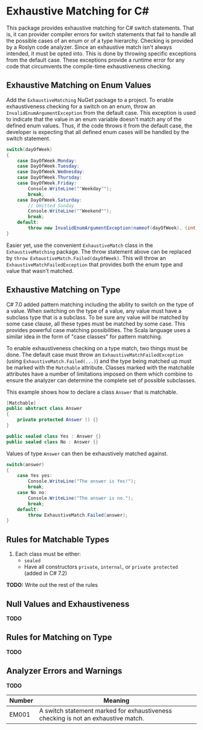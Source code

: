 # Exhaustive Matching for C\#

This package provides exhaustive matching for C# switch statements. That is, it can provider compiler errors for switch statements that fail to handle all the possible cases of an enum or of a type hierarchy. Checking is provided by a Roslyn code analyzer. Since an exhaustive match isn't always intended, it must be opted into. This is done by throwing specific exceptions from the default case. These exceptions provide a runtime error for any code that circumvents the compile-time exhaustiveness checking.

## Exhaustive Matching on Enum Values

Add the `ExhaustiveMatching` NuGet package to a project. To enable exhaustiveness checking for a switch on an enum, throw an `InvalidEnumArgumentException` from the default case. This exception is used to indicate that the value in an enum variable doesn't match any of the defined enum values. Thus, if the code throws it from the default case, the developer is expecting that all defined enum cases will be handled by the switch statement.

```csharp
switch(dayOfWeek)
{
    case DayOfWeek.Monday:
    case DayOfWeek.Tuesday:
    case DayOfWeek.Wednesday:
    case DayOfWeek.Thursday:
    case DayOfWeek.Friday:
        Console.WriteLine(""Weekday"");
        break;
    case DayOfWeek.Saturday:
        // Omitted Sunday
        Console.WriteLine(""Weekend"");
        break;
    default:
        throw new InvalidEnumArgumentException(nameof(dayOfWeek), (int)dayOfWeek, typeof(DayOfWeek));
}
```

Easier yet, use the convenient `ExhaustiveMatch` class in the `ExhaustiveMatching` package. The throw statement above can be replaced by `throw ExhaustiveMatch.Failed(dayOfWeek)`. This will throw an `ExhaustiveMatchFailedException` that provides both the enum type and value that wasn't matched.

## Exhaustive Matching on Type

C# 7.0 added pattern matching including the ability to switch on the type of a value. When switching on the type of a value, any value must have a subclass type that is a subclass. To be sure any value will be matched by some case clause, all these types must be matched by some case. This provides powerful case matching possibilities. The Scala language uses a similar idea in the form of "case classes" for pattern matching.

To enable exhaustiveness checking on a type match, two things must be done. The default case must throw an `ExhaustiveMatchFailedException` (using `ExhaustiveMatch.Failed(...)`) and the type being matched up must be marked with the `Matchable` attribute. Classes marked with the matchable attributes have a number of limitations imposed on them which combine to ensure the analyzer can determine the complete set of possible subclasses.

This example shows how to declare a class `Answer` that is matchable.

```csharp
[Matchable]
public abstract class Answer
{
    private protected Answer () {}
}

public sealed class Yes : Answer {}
public sealed class No : Answer {}
```

Values of type `Answer` can then be exhaustively matched against.

```csharp
switch(answer)
{
    case Yes yes:
        Console.WriteLine("The answer is Yes!");
        break;
    case No no:
        Console.WriteLine("The answer is no.");
        break;
    default:
        throw ExhaustiveMatch.Failed(answer);
}
```

## Rules for Matchable Types

1. Each class must be either:
   * `sealed`
   * Have all constructors `private`, `internal`, or `private protected` (added in C# 7.2)

**TODO:** Write out the rest of the rules

## Null Values and Exhaustiveness

**TODO**

## Rules for Matching on Type

**TODO**

## Analyzer Errors and Warnings

**TODO**

Number | Meaning
---|---
EM001 | A switch statement marked for exhaustiveness checking is not an exhaustive match.
